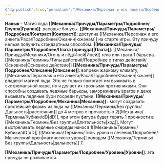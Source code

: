 ```yaml
---
{"dg-publish":true,"permalink":"/Механика/Персонаж и его анкета/Особенности расы/Магия льда/","noteIcon":"","created":"2025-07-12T09:55:51.630+03:00","updated":"2025-07-29T00:24:08.300+03:00"}
---
```


**Навык** - Магия льда
**[[Механика/Причуды/Параметры/Подробнее/Группа\|Группа]]**: расовые бонусы.
**[[Механика/Причуды/Параметры/Подробнее/Контраст\|Контраст]]**: доступна [[Механика/Персонаж и его анкета/Раса/Подробнее/Южанин\|южанам]] на старте игры. Эту причуду нельзя получить стандартным способом. 
**[[Механика/Причуды/Параметры/Подробнее/Плата (причуда)\|Плата]]**: [[Механика/Причуды/Механики/Огонь и лёд/Иней\|Иней]] тела или трата 1 барьера. [[Механика/Термины/Типы действий/Подробнее о типах действий/Основное\|Основное действие]]
**[[Механика/Причуды/Параметры/Подробнее/Описание\|Описание]]**: вопреки жаркому климату, [[Механика/Персонаж и его анкета/Раса/Подробнее/Южанин\|южане]] владеют магией льда. Это не только помогает им выживать в экстремальной жаре, но и делает их грозными противниками. Они способны создавать ледяные барьеры, замораживать врагов и даже вызывать ледяные бури посреди пустыни.
**[[Механика/Причуды/Параметры/Подробнее/Механика\|Механика]]** : могут создавать простейшие формы из льда на [[Механика/Термины/Без группы/Дальность\|расстоянии]] до 4 метров с прочностью 2[[Механика/Термины/Кубики/dD\|dD]], при этом фигура будет терять 1 прочности в [[Механика/Термины/Без группы/Длительность\|ход]]. Могут выстреливать ледяные снаряды нанося 1[[Механика/Термины/Кубики/dD\|dD]] [[Механика/Термины/Типы урона и лечения/Подробнее/Магический урон\|магического урона]] холодом [[Механика/Термины/Без группы/Дальность\|дальность]] 7. 

**[[Механика/Причуды/Параметры/Подробнее/Уровень\|Уровни]]**: эта причуда не развивается.